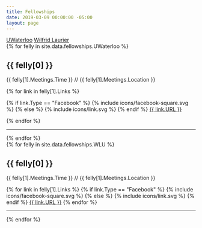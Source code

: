 ```yaml
---
title: Fellowships
date: 2019-03-09 00:00:00 -05:00
layout: page
---
```


<div class="tabber">
    <div class="tabber-tabbar">
        <a class="tabber-tab" data-active aria-controls="uwaterloo" href="#uwaterloo">UWaterloo</a>
        <a class="tabber-tab" aria-controls="wlu" href="#wlu">Wilfrid Laurier</a>
    </div>
    <div class="tabber-tabs">
        <div class="tabber-section" id="uwaterloo">
            {% for felly in site.data.fellowships.UWaterloo %}
            <h2>{{ felly[0] }}</h2>
            <p>{{ felly[1].Meetings.Time }} <span class="slash-sep">//</span> {{ felly[1].Meetings.Location }}</p>
            {% for link in felly[1].Links %}
            <p>
            {% if link.Type == "Facebook" %}
                {% include icons/facebook-square.svg %}
            {% else %}
                {% include icons/link.svg %}
            {% endif %}
                <a class="raw" href="{{ link.URL }}" rel="noreferrer">{{ link.URL }}</a></p>
            {% endfor %}
            <hr>
            {% endfor %}
        </div>
        <div class="tabber-section" id="wlu">
            {% for felly in site.data.fellowships.WLU %}
            <h2>{{ felly[0] }}</h2>
            <p>{{ felly[1].Meetings.Time }} <span class="slash-sep">//</span> {{ felly[1].Meetings.Location }}</p>
            {% for link in felly[1].Links %}
            {% if link.Type == "Facebook" %}
                {% include icons/facebook-square.svg %}
            {% else %}
                {% include icons/link.svg %}
            {% endif %}
                <a class="raw" href="{{ link.URL }}" rel="noreferrer">{{ link.URL }}</a>
            {% endfor %}
            <hr>
            {% endfor %}
        </div>
    </div>
</div>
